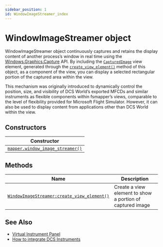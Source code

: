 ```yaml
---
sidebar_position: 1
id: WindowImageStreamer_index
---
```


# WindowImageStreamer object
WindowImageStreamer object continuously captures and retains the display content of another process’s window in real time using the [Windows.Graphics.Capture](https://learn.microsoft.com/en-us/uwp/api/windows.graphics.capture?view=winrt-26100) API.
By including the [`CapturedImage`](/libs/mapper/CapturedImage/) view element, generated through the [`create_view_element()`](/libs/mapper/WindowImageStreamer/WindowImageStreamer-create_view_element/) method of this object, as a component of the view, you can display a selected rectangular portion of the captured area within the view.

This mechanism was originally introduced to dynamically control the position, size, and visibility of DCS World’s exported MFCDs and similar instruments as flexible components within fsmapper’s views, comparable to the level of flexibility provided for Microsoft Flight Simulator. However, it can also be used to display content from applications other than DCS World within the view.

## Constructors
|Constructor|
|---|
|[`mapper.window_image_streamer()`](/libs/mapper/mapper_window_image_streamer/)

## Methods
|Name|Description|
|-|-|
|[`WindowImageStreamer:create_view_element()`](/libs/mapper/WindowImageStreamer/WindowImageStreamer-create_view_element/)|Create a view element to show a portion of captured image|

## See Also
- [Virtual Instrument Panel](/guide/virtual_instrument_panel)
- [How to integrate DCS Instruments](/guide/virtual_instrument_panel/dcs)
